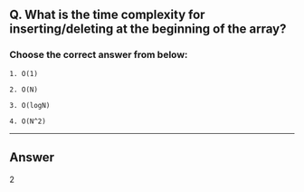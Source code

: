 ## Q. What is the time complexity for inserting/deleting at the beginning of the array?

### Choose the correct answer from below:

    1. O(1)

    2. O(N)

    3. O(logN)

    4. O(N^2)

---

## Answer
2

